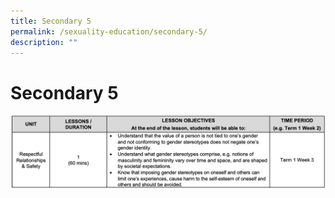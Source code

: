 ```yaml
---
title: Secondary 5
permalink: /sexuality-education/secondary-5/
description: ""
---
```

# Secondary 5

![](/images/Student%20Development%20Programme/CCP/Sec5%202022.png)